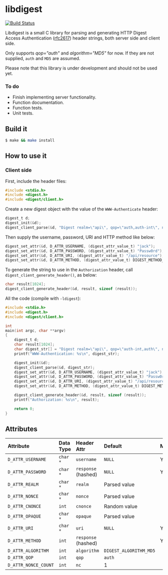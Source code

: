 libdigest
=========

[![Build Status](https://travis-ci.org/jacketizer/libdigest.svg?branch=master)](https://travis-ci.org/jacketizer/libdigest)

Libdigest is a small C library for parsing and generating HTTP Digest Access
Authentication ([rfc2617](https://www.ietf.org/rfc/rfc2617.txt)) header
strings, both server side and client side.

Only supports *qop="auth"* and *algorithm="MD5"* for now. If they are not supplied,
`auth` and `MD5` are assumed.

Please note that this library is under development and should not be used yet.

### To do

  * Finish implementing server functionality.
  * Function documentation.
  * Function tests.
  * Unit tests.

Build it
--------

```sh
$ make && make install
```

How to use it
-------------

### Client side

First, include the header files:

```C
#include <stdio.h>
#include <digest.h>
#include <digest/client.h>
```

Create a new digest object with the value of the `WWW-Authenticate` header:

```C
digest_t d;
digest_init(&d);
digest_client_parse(&d, "Digest realm=\"api\", qop=\"auth,auth-int\", nonce=\"dcd98b7102dd2f0e8b11d0f600bfb0c093\"");
```

Then supply the username, password, URI and HTTP method like below:

```C
digest_set_attr(&d, D_ATTR_USERNAME, (digest_attr_value_t) "jack");
digest_set_attr(&d, D_ATTR_PASSWORD, (digest_attr_value_t) "Passw0rd");
digest_set_attr(&d, D_ATTR_URI, (digest_attr_value_t) "/api/resource");
digest_set_attr(&d, D_ATTR_METHOD, (digest_attr_value_t) DIGEST_METHOD_POST);
```

To generate the string to use in the `Authorization` header, call `digest_client_generate_header()`, as below:

```C
char result[1024];
digest_client_generate_header(&d, result, sizeof (result));
```

All the code (compile with `-ldigest`):

```C
#include <stdio.h>
#include <digest.h>
#include <digest/client.h>

int
main(int argc, char **argv)
{
	digest_t d;
	char result[1024];
	char digest_str[] = "Digest realm=\"api\", qop=\"auth-int,auth\", nonce=\"dcd98b7102dd2f0e8b11d0f600bfb0c093\"";
	printf("WWW-Authentication: %s\n", digest_str);

	digest_init(&d);
	digest_client_parse(&d, digest_str);
	digest_set_attr(&d, D_ATTR_USERNAME, (digest_attr_value_t) "jack");
	digest_set_attr(&d, D_ATTR_PASSWORD, (digest_attr_value_t) "Passw0rd");
	digest_set_attr(&d, D_ATTR_URI, (digest_attr_value_t) "/api/resource");
	digest_set_attr(&d, D_ATTR_METHOD, (digest_attr_value_t) DIGEST_METHOD_POST);

	digest_client_generate_header(&d, result, sizeof (result));
	printf("Authorization: %s\n", result);

	return 0;
}
```

Attributes
----------

| Attribute            | Data Type | Header Attr         | Default                | Mandatory |
|:---------------------|:----------|:--------------------|:-----------------------|:----------|
| `D_ATTR_USERNAME`    | `char *`  | `username`          | `NULL`                 | Yes       |
| `D_ATTR_PASSWORD`    | `char *`  | `response` (hashed) | `NULL`                 | Yes       |
| `D_ATTR_REALM`       | `char *`  | `realm`             | Parsed value           |           |
| `D_ATTR_NONCE`       | `char *`  | `nonce`             | Parsed value           |           |
| `D_ATTR_CNONCE`      | `int`     | `cnonce`            | Random value           |           |
| `D_ATTR_OPAQUE`      | `char *`  | `opaque`            | Parsed value           |           |
| `D_ATTR_URI`         | `char *`  | `uri`               | `NULL`                 | Yes       |
| `D_ATTR_METHOD`      | `int`     | `response` (hashed) |                        | Yes       |
| `D_ATTR_ALGORITHM`   | `int`     | `algorithm`         | `DIGEST_ALGORITHM_MD5` |           |
| `D_ATTR_QOP`         | `int`     | `qop`               | `auth`                 |           |
| `D_ATTR_NONCE_COUNT` | `int`     | `nc`                | 1                      |           |
